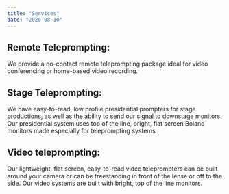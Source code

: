 ```yaml
---
title: "Services"
date: "2020-08-10"
---
```


## Remote Teleprompting:

We provide a no-contact remote teleprompting package ideal for video conferencing or home-based video recording.

## Stage Teleprompting:

We have easy-to-read, low profile presidential prompters for stage productions, as well as the ability to send our signal to downstage monitors.  Our presidential system uses top of the line, bright, flat screen Boland monitors made especially for teleprompting systems.

## Video teleprompting:

Our lightweight, flat screen, easy-to-read video teleprompters can be built around your camera or can be freestanding in front of the lense or off to the side. Our video systems are built with bright, top of the line monitors.